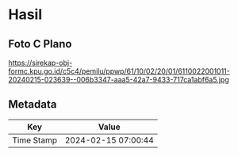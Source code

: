 # Hasil

## Foto C Plano

https://sirekap-obj-formc.kpu.go.id/c5c4/pemilu/ppwp/61/10/02/20/01/6110022001011-20240215-023639--006b3347-aaa5-42a7-9433-717ca1abf6a5.jpg


## Metadata

| Key        | Value               |
| ---------- | ------------------- |
| Time Stamp | 2024-02-15 07:00:44 |



